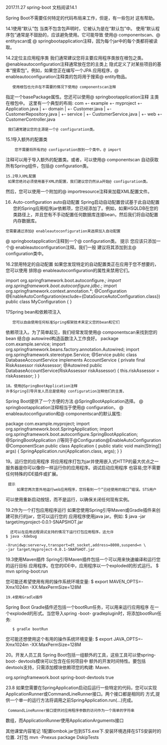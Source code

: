 2017.11.27
spring-boot 文档阅读14.1

   Spring Boot不需要任何特定的代码布局来工作，但是，有一些包对
这有帮助。

   14.1使用“默认”包
	当类不包含包声明时，它被认为是在“默认包”中。
使用“默认程序包”通常是不鼓励的，应该避免使用。它可能导致
使用@ componentscan、@ entityscan或
@ springbootapplication注释，因为每个jar中的每个类都将被读取。
   
   14.2定位主应用程序类
	我们通常建议您将主要应用程序类放在根包之类。@enableautoconfiguration注释通常放在您的主类上
隐式定义了对某些项目的基本“搜索包”。例如，如果您正在编写一个JPA
应用程序，@ enableautoconfiguration注释类的包将用于搜索@ entity物品。
       
       使用根包也允许在不需要的情况下使用@ componentscan注释
指定一个basePackage属性。您还可以使用@ springbootapplication注释
主类在根包中。
这里有一个典型的布局:
com
	+- example
	+- myproject
	+- Application.java
|
+- domain
|	    +- Customer.java
| 		+- CustomerRepository.java
|
+- service
| 		+- CustomerService.java
|
+- web
		+- CustomerController.java

     我们通常建议您的主源是一个@ configuration类。

  15.1导入额外的配置类
  
        您不需要将所有的@ configuration放到一个类中。@ import
 注释可以用于导入额外的配置类。或者，可以使用@ componentscan
自动获取所有Spring组件，包括@ configuration类。

	15.2导入XML配置
     如果您绝对必须使用基于XML的配置，我们建议您仍然从a开始@ configuration类。
然后，您可以使用一个附加的@ importresource注释来加载XML配置文件。
  
   16. Auto-configuration auto自动配置
   Spring启动自动配置尝试基于此自动配置您的Spring应用程序jar依赖项，您已经添加了。例如，如果HSQLDB在您的类路径上，并且您有不手动配置任何数据库连接bean，然后我们将自动配置内存数据库。
  
    您需要通过添加@ enableautoconfiguration来选择加入自动配置

@ springbootapplication注释到一个@ configuration类。
		提示
			您应该只添加一个@ enableautoconfiguration注释。我们一般
			建议将其添加到主@ configuration类中。
			
16.2禁用特定的自动配置
       如果您发现特定的自动配置类正在应用于您不想要的，您可以使用
排除@ enableautoconfiguration的属性来禁用它们。	
		
import org.springframework.boot.autoconfigure.*;
import org.springframework.boot.autoconfigure.jdbc.*;
import org.springframework.context.annotation.*;
	@Configuration
	@EnableAutoConfiguration(exclude={DataSourceAutoConfiguration.class})
		public class MyConfiguration {
		}
			
   
   17Spring bean和依赖项注入
       
       您可以自由使用任何标准Spring框架技术来定义您的bean和它们
依赖项注入。为了简单起见，我们经常发现使用@ componentscan来找到您的bean
结合@ autowired构造函数注入工作良好。
 package com.example.service;
import org.springframework.beans.factory.annotation.Autowired;
import org.springframework.stereotype.Service;
	@Service
		public class DatabaseAccountService implements AccountService {
		private final RiskAssessor riskAssessor;
		@Autowired
		public DatabaseAccountService(RiskAssessor riskAssessor) {
				this.riskAssessor = riskAssessor;
		}
	}
			
	18。使用@SpringBootApplication注释		
	许多Spring引导开发人员总是使用@ configuration注释他们的主类，
Spring Boot提供了一个方便的方法
@SpringBootApplication选择。
@ springbootapplication注释相当于使用@ configuration，
@ enableautoconfiguration和@ componentscan的默认属性:			
		
package com.example.myproject;
import org.springframework.boot.SpringApplication;
import org.springframework.boot.autoconfigure.SpringBootApplication;
@SpringBootApplication //等同于@Configuration@EnableAutoConfiguration @ComponentScan
	public class Application {
		public static void main(String[] args) {
			SpringApplication.run(Application.class, args);
		}
	}

19。运行您的应用程序
        将应用程序打包为jar并使用嵌入式HTTP的最大优点之一
服务器是你可以像你一样运行你的应用程序。调试启动应用程序
也容易;您不需要任何特殊的IDE插件或扩展。

     提示
         如果您两次意外地运行web应用程序，您将看到一个“已经使用的端口”错误。STS用户
可以使用重新启动按钮，而不是运行，以确保关闭任何现有实例。

  19.2作为一个打包应用程序运行
       如果您使用Spring引导Maven或Gradle插件来创建可执行的jar，您可以运行您的
应用程序使用java jar。例如:
    $ java -jar target/myproject-0.0.1-SNAPSHOT.jar

      还可以在启用远程调试支持的情况下运行打包应用程序。这允许
    $ java -Xdebug 
    
    -Xrunjdwp:server=y,transport=dt_socket,address=8000,suspend=n \
    -jar target/myproject-0.0.1-SNAPSHOT.jar


  19.3使用Maven插件
Spring引导Maven插件包括一个可以用来快速编译和运行您的运行目标
应用程序。在您的IDE中，应用程序以一个exploded的形式运行。
         $ mvn spring-boot:run

您可能还希望使用有用的操作系统环境变量:
        $ export MAVEN_OPTS=-Xmx1024m -XX:MaxPermSize=128M

    19.4使用Gradle插件
Spring Boot Gradle插件还包括一个bootRun任务，可以用来运行应用程序
在一个exploded的形式。当您导入spring -boot- gradleplugin时，将添加bootRun任务:
    
       $ gradle bootRun

您可能还想使用这个有用的操作系统环境变量:
        $ export JAVA_OPTS=-Xmx1024m -XX:MaxPermSize=128M

 20。开发人员工具
  Spring Boot包括一组额外的工具，这些工具可以使spring-boot- devtools模块可以包含在任何项目中
额外的开发时间特性。要包括devtools支持，只需添加模块依赖项您的构建:
   Maven.
   
<dependencies>
	<dependency>
		<groupId>org.springframework.boot</groupId>
		<artifactId>spring-boot-devtools</artifactId>
		<optional>true</optional>
	</dependency>
</dependencies>



23.8
         如果您需要在SpringApplication启动后运行一些特定的代码，您可以实现
ApplicationRunner或CommandLineRunner接口。两个接口都是相同的
方式,提供一个单一的运行方法将调用之前SpringApplication.run(…)完成。
     
     CommandLineRunner接口提供对应用程序参数的访问作为一个简单的字符串
数组，而ApplicationRunner使用ApplicationArguments接口



其他课堂内容笔记
    1配置lombok.jar包到STS.exe下.安装环境选择在STS安装时的位置.
    2打包 mvn -Pnexus package DskipTests


